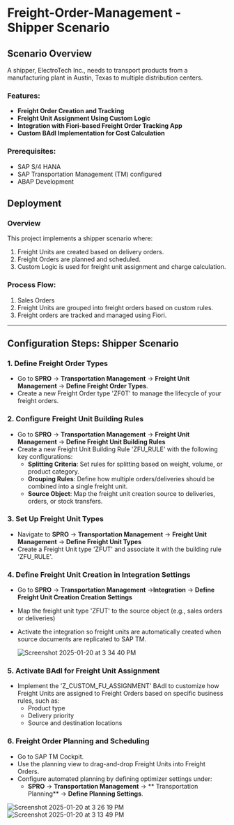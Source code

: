 # Freight-Order-Management - Shipper Scenario
 
## Scenario Overview
A shipper, ElectroTech Inc., needs to transport products from a manufacturing plant in Austin, Texas to multiple distribution centers.

### Features:
- **Freight Order Creation and Tracking**
- **Freight Unit Assignment Using Custom Logic**
- **Integration with Fiori-based Freight Order Tracking App**
- **Custom BAdI Implementation for Cost Calculation**

### Prerequisites:
- SAP S/4 HANA
- SAP Transportation Management (TM) configured
- ABAP Development

## Deployment

### Overview
This project implements a shipper scenario where:
1. Freight Units are created based on delivery orders.
2. Freight Orders are planned and scheduled.
3. Custom Logic is used for freight unit assignment and charge calculation.

### Process Flow:
1. Sales Orders
2. Freight Units are grouped into freight orders based on custom rules.
3. Freight orders are tracked and managed using Fiori.

---

## Configuration Steps: Shipper Scenario

### 1. Define Freight Order Types
- Go to **SPRO** -> **Transportation Management** -> **Freight Unit Management** -> **Define Freight Order Types**.
- Create a new Freight Order type 'ZF0T' to manage the lifecycle of your freight orders.

### 2. Configure Freight Unit Building Rules
- Go to **SPRO** -> **Transportation Management** -> **Freight Unit Management** -> **Define Freight Unit Building Rules**
- Create a new Freight Unit Building Rule 'ZFU_RULE' with the following key configurations:
  - **Splitting Criteria**: Set rules for splitting based on weight, volume, or product category.
  - **Grouping Rules**: Define how multiple orders/deliveries should be combined into a single freight unit.
  - **Source Object**: Map the freight unit creation source to deliveries, orders, or stock transfers.

### 3. Set Up Freight Unit Types
- Navigate to **SPRO** -> **Transportation Management** -> **Freight Unit Management** -> **Define Freight Unit Types**
- Create a Freight Unit type 'ZFUT' and associate it with the building rule 'ZFU_RULE'.

### 4. Define Freight Unit Creation in Integration Settings
- Go to **SPRO** -> **Transportation Management** ->**Integration** -> **Define Freight Unit Creation Creation Settings**
- Map the freight unit type 'ZFUT' to the source object (e.g., sales orders or deliveries)
- Activate the integration so freight units are automatically created when source documents are replicated to SAP TM.
  
  ![Screenshot 2025-01-20 at 3 34 40 PM](https://github.com/user-attachments/assets/e8fb4d1e-55db-4e8b-b9aa-87a37429174e)


### 5. Activate BAdI for Freight Unit Assignment
- Implement the 'Z_CUSTOM_FU_ASSIGNMENT' BAdI to customize how Freight Units are assigned to Freight Orders based on specific business rules, such as:
  - Product type
  - Delivery priority
  - Source and destination locations
### 6. Freight Order Planning and Scheduling 
- Go to SAP TM Cockpit.
- Use the planning view to drag-and-drop Freight Units into Freight Orders.
- Configure automated planning by defining optimizer settings under:
  - **SPRO** -> **Transportation Management** -> ** Transportation Planning** -> **Define Planning Settings**.
    
![Screenshot 2025-01-20 at 3 26 19 PM](https://github.com/user-attachments/assets/f2598904-3b57-46cd-87f5-87ee0dacb74e)
![Screenshot 2025-01-20 at 3 13 49 PM](https://github.com/user-attachments/assets/327ff241-2099-4a7b-b1a4-ca49b158f978)

  

  
